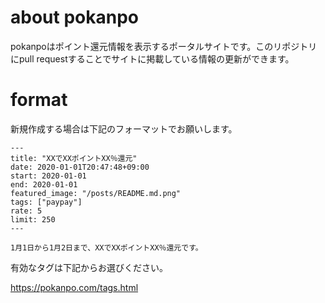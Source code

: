 # about pokanpo

pokanpoはポイント還元情報を表示するポータルサイトです。このリポジトリにpull requestすることでサイトに掲載している情報の更新ができます。

# format

新規作成する場合は下記のフォーマットでお願いします。

```
---
title: "XXでXXポイントXX％還元"
date: 2020-01-01T20:47:48+09:00
start: 2020-01-01
end: 2020-01-01
featured_image: "/posts/README.md.png"
tags: ["paypay"]
rate: 5
limit: 250
---

1月1日から1月2日まで、XXでXXポイントXX％還元です。

```

有効なタグは下記からお選びください。

https://pokanpo.com/tags.html

